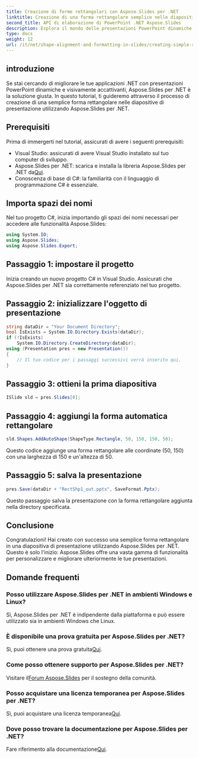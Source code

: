 ```yaml
---
title: Creazione di forme rettangolari con Aspose.Slides per .NET
linktitle: Creazione di una forma rettangolare semplice nelle diapositive di presentazione utilizzando Aspose.Slides
second_title: API di elaborazione di PowerPoint .NET Aspose.Slides
description: Esplora il mondo delle presentazioni PowerPoint dinamiche con Aspose.Slides per .NET. Scopri come creare forme rettangolari accattivanti nelle diapositive con questa guida passo passo.
type: docs
weight: 12
url: /it/net/shape-alignment-and-formatting-in-slides/creating-simple-rectangle-shape/
---
```

## introduzione
Se stai cercando di migliorare le tue applicazioni .NET con presentazioni PowerPoint dinamiche e visivamente accattivanti, Aspose.Slides per .NET è la soluzione giusta. In questo tutorial, ti guideremo attraverso il processo di creazione di una semplice forma rettangolare nelle diapositive di presentazione utilizzando Aspose.Slides per .NET.
## Prerequisiti
Prima di immergerti nel tutorial, assicurati di avere i seguenti prerequisiti:
- Visual Studio: assicurati di avere Visual Studio installato sul tuo computer di sviluppo.
-  Aspose.Slides per .NET: scarica e installa la libreria Aspose.Slides per .NET da[Qui](https://releases.aspose.com/slides/net/).
- Conoscenza di base di C#: la familiarità con il linguaggio di programmazione C# è essenziale.
## Importa spazi dei nomi
Nel tuo progetto C#, inizia importando gli spazi dei nomi necessari per accedere alle funzionalità Aspose.Slides:
```csharp
using System.IO;
using Aspose.Slides;
using Aspose.Slides.Export;
```
## Passaggio 1: impostare il progetto
Inizia creando un nuovo progetto C# in Visual Studio. Assicurati che Aspose.Slides per .NET sia correttamente referenziato nel tuo progetto.
## Passaggio 2: inizializzare l'oggetto di presentazione
```csharp
string dataDir = "Your Document Directory";
bool IsExists = System.IO.Directory.Exists(dataDir);
if (!IsExists)
    System.IO.Directory.CreateDirectory(dataDir);
using (Presentation pres = new Presentation())
{
    // Il tuo codice per i passaggi successivi verrà inserito qui.
}
```
## Passaggio 3: ottieni la prima diapositiva
```csharp
ISlide sld = pres.Slides[0];
```
## Passaggio 4: aggiungi la forma automatica rettangolare
```csharp
sld.Shapes.AddAutoShape(ShapeType.Rectangle, 50, 150, 150, 50);
```
Questo codice aggiunge una forma rettangolare alle coordinate (50, 150) con una larghezza di 150 e un'altezza di 50.
## Passaggio 5: salva la presentazione
```csharp
pres.Save(dataDir + "RectShp1_out.pptx", SaveFormat.Pptx);
```
Questo passaggio salva la presentazione con la forma rettangolare aggiunta nella directory specificata.
## Conclusione
Congratulazioni! Hai creato con successo una semplice forma rettangolare in una diapositiva di presentazione utilizzando Aspose.Slides per .NET. Questo è solo l'inizio: Aspose.Slides offre una vasta gamma di funzionalità per personalizzare e migliorare ulteriormente le tue presentazioni.
## Domande frequenti
### Posso utilizzare Aspose.Slides per .NET in ambienti Windows e Linux?
Sì, Aspose.Slides per .NET è indipendente dalla piattaforma e può essere utilizzato sia in ambienti Windows che Linux.
### È disponibile una prova gratuita per Aspose.Slides per .NET?
 Sì, puoi ottenere una prova gratuita[Qui](https://releases.aspose.com/).
### Come posso ottenere supporto per Aspose.Slides per .NET?
 Visitare il[Forum Aspose.Slides](https://forum.aspose.com/c/slides/11) per il sostegno della comunità.
### Posso acquistare una licenza temporanea per Aspose.Slides per .NET?
 Sì, puoi acquistare una licenza temporanea[Qui](https://purchase.aspose.com/temporary-license/).
### Dove posso trovare la documentazione per Aspose.Slides per .NET?
 Fare riferimento alla documentazione[Qui](https://reference.aspose.com/slides/net/).